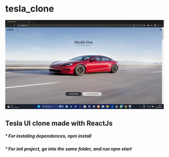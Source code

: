 # tesla_clone

<div> <img src="https://raw.githubusercontent.com/gheysiell/images/main/tesla_clone.png"/> </div>
<div> <h2> Tesla UI clone made with ReactJs </h2> </div>
<div> <h5> ° For instaling dependences, npm install </h5> </div>
<div> <h5> ° For init project, go into the same folder, and run npm start </h5> </div>